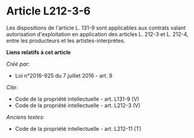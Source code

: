 # Article L212-3-6

Les dispositions de l'article L. 131-9 sont applicables aux contrats valant autorisation d'exploitation en application des
articles L. 212-3 et L. 212-4, entre les producteurs et les artistes-interprètes.

**Liens relatifs à cet article**

_Créé par_:

  - Loi n°2016-925 du 7 juillet 2016 - art. 9

_Cite_:

  - Code de la propriété intellectuelle - art. L131-9 (V)
  - Code de la propriété intellectuelle - art. L212-3 (V)

_Anciens textes_:

  - Code de la propriété intellectuelle - art. L212-11 (T)
